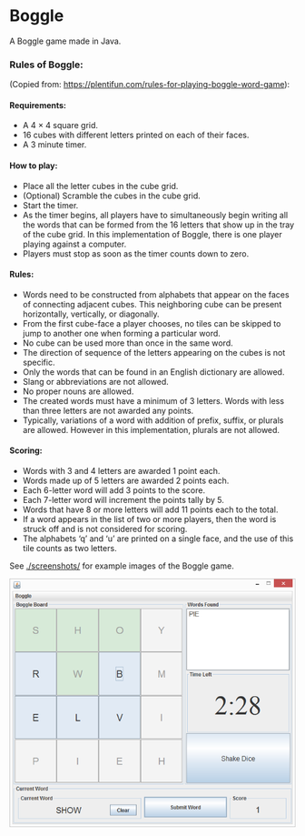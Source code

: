 # Boggle

A Boggle game made in Java.

### Rules of Boggle:
(Copied from: https://plentifun.com/rules-for-playing-boggle-word-game):

#### Requirements:
- A 4 × 4 square grid.
- 16 cubes with different letters printed on each of their faces.
- A 3 minute timer.

#### How to play:

- Place all the letter cubes in the cube grid.
- (Optional) Scramble the cubes in the cube grid.
- Start the timer.
- As the timer begins, all players have to simultaneously begin writing all the words that can be formed from the 16 letters that show up in the tray of the cube grid. In this implementation of Boggle, there is one player playing against a computer.
- Players must stop as soon as the timer counts down to zero.

#### Rules:

- Words need to be constructed from alphabets that appear on the faces of connecting adjacent cubes. This neighboring cube can be present horizontally, vertically, or diagonally.
- From the first cube-face a player chooses, no tiles can be skipped to jump to another one when forming a particular word.
- No cube can be used more than once in the same word.
- The direction of sequence of the letters appearing on the cubes is not specific.
- Only the words that can be found in an English dictionary are allowed.
- Slang or abbreviations are not allowed.
- No proper nouns are allowed.
- The created words must have a minimum of 3 letters. Words with less than three letters are not awarded any points.
- Typically, variations of a word with addition of prefix, suffix, or plurals are allowed. However in this implementation, plurals are not allowed.

#### Scoring:
- Words with 3 and 4 letters are awarded 1 point each.
- Words made up of 5 letters are awarded 2 points each.
- Each 6-letter word will add 3 points to the score.
- Each 7-letter word will increment the points tally by 5.
- Words that have 8 or more letters will add 11 points each to the total.
- If a word appears in the list of two or more players, then the word is struck off and is not considered for scoring.
- The alphabets ‘q’ and ‘u’ are printed on a single face, and the use of this tile counts as two letters.



See [./screenshots/](./screenshots/) for example images of the Boggle game.


![](/screenshots/example_game.png "Example Game")
